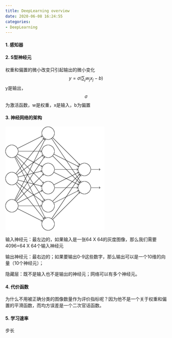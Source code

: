 ```yaml
---
title: DeepLearning overview 
date: 2020-06-08 16:24:55
categories:
- DeepLearning
---
```

#### 1. 感知器

#### 2. S型神经元

权重和偏置的微小改变只引起输出的微小变化
$$
y=\sigma(\sum_j w_jx_j -b)
$$
y是输出，$$\sigma$$为激活函数，w是权重，x是输入，b为偏置

#### 3. 神经网络的架构

![](imags/115.png)

输入神经元：最左边的，如果输入是一张64 X 64的灰度图像，那么我们需要4096=64 X 64个输入神经元

输出神经元：最右边的；如果要输出0-9这些数字，那么输出可以是一个10维的向量（10个神经元）；

隐藏层：既不是输入也不是输出的神经元；网络可以有多个神经元。

#### 4. 代价函数

为什么不用被正确分类的图像数量作为评价指标呢？因为他不是一个关于权重和偏置的平滑函数，而均方误差是一个二次官话函数。

#### 5. 学习速率

步长

